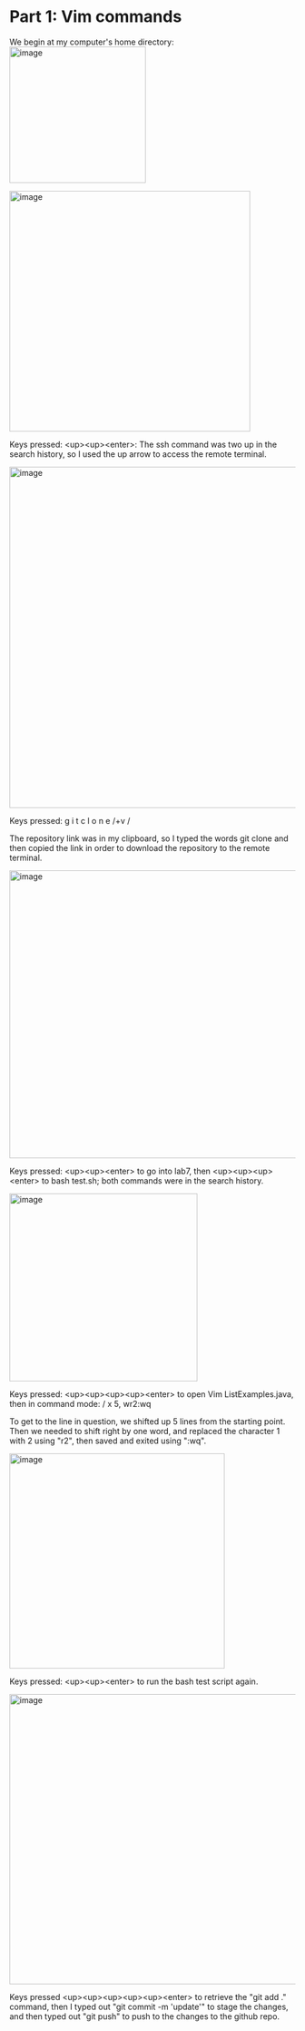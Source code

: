 # Part 1: Vim commands

We begin at my computer's home directory:
<img width="240" alt="image" src="https://github.com/wangharold001/cse15l-report4/assets/60553459/18eae24d-ad3e-4f19-ab18-a02e4cbed122">

<img width="424" alt="image" src="https://github.com/wangharold001/cse15l-report4/assets/60553459/96f94637-59d1-458c-b05e-4c9536019d44">

Keys pressed: \<up>\<up>\<enter>: The ssh command was two up in the search history, so I used the up arrow to access the remote terminal.

<img width="601" alt="image" src="https://github.com/wangharold001/cse15l-report4/assets/60553459/f8a8183b-c1e1-4ed8-9ea1-ffb4775586a4">

Keys pressed: g i t c l o n e /<Ctrl>+v /<Enter>

The repository link was in my clipboard, so I typed the words git clone and then copied the link in order to download the repository to the remote terminal.

<img width="507" alt="image" src="https://github.com/wangharold001/cse15l-report4/assets/60553459/7afcbe78-ca0c-40b1-b755-cec6a93d5382">

Keys pressed: \<up>\<up>\<enter> to go into lab7, then \<up>\<up>\<up>\<enter> to bash test.sh; both commands were in the search history.

<img width="331" alt="image" src="https://github.com/wangharold001/cse15l-report4/assets/60553459/d11e38e7-49cd-4d84-ba14-5c96ab65e828">

Keys pressed:  \<up>\<up>\<up>\<up>\<enter> to open Vim ListExamples.java, then in command mode: /<up> x 5, wr2:wq<enter> 

To get to the line in question, we shifted up 5 lines from the starting point. Then we needed to shift right by one word, and replaced the character 1 with 2 using "r2", then saved and exited using ":wq".

<img width="379" alt="image" src="https://github.com/wangharold001/cse15l-report4/assets/60553459/77807f2f-0141-4980-a7c7-37bf684bbaac">

Keys pressed: \<up>\<up>\<enter> to run the bash test script again.

<img width="511" alt="image" src="https://github.com/wangharold001/cse15l-report4/assets/60553459/338d4147-4e96-4e63-a503-b60b757491b7">

Keys pressed \<up>\<up>\<up>\<up>\<up>\<enter> to retrieve the "git add ." command, then I typed out "git commit -m 'update'" to stage the changes, and then typed out "git push" to push to the changes to the github repo.




